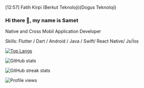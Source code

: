 [12:57] Fatih Kirpi (Berkut Teknoloji)(Dogus Teknoloji)
    
### Hi there 👋, my name is Samet
Native and Cross Mobil Application Developer


Skills: Flutter / Dart / Android / Java / Swift/ React Native/ Js/İos 


[![Top Langs](https://github-readme-stats.vercel.app/api/top-langs/?username=kirpifatih)](https://github.com/anuraghazra/github-readme-stats)


![GitHub stats](https://github-readme-stats.vercel.app/api?username=kirpifatih&show_icons=true&count_private=true)  


![GitHub streak stats](https://github-readme-streak-stats.herokuapp.com/?user=kirpifatih)  


![Profile views](https://gpvc.arturio.dev/kirpifatih)  
 







